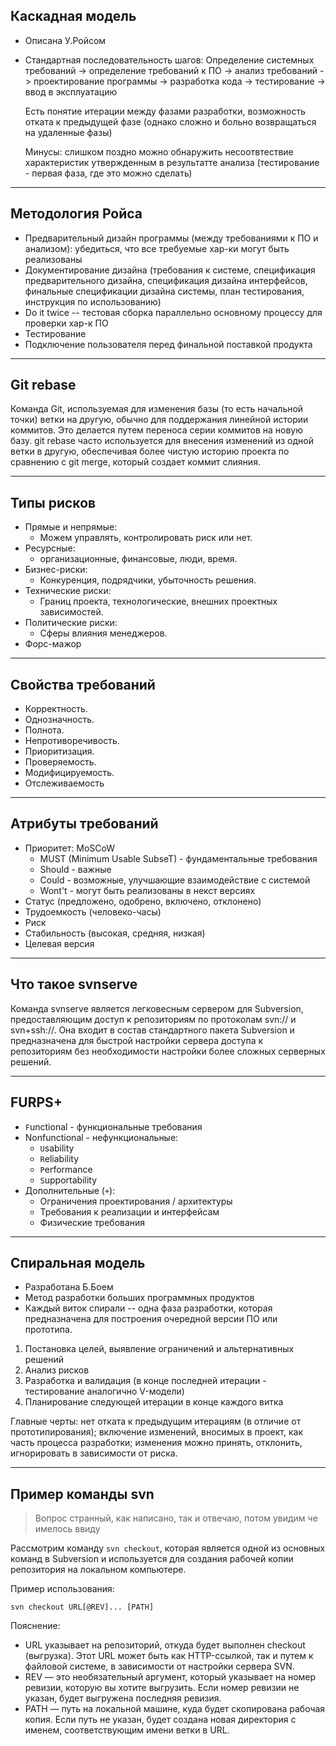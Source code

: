 ## Каскадная модель

- Описана У.Ройсом
- Стандартная последовательность шагов:
  Определение системных требований -> определение требований к ПО -> анализ требований -> проектирование программы -> разработка кода -> тестирование -> ввод в эксплуатацию

  Есть понятие итерации между фазами разработки, возможность отката к предыдущей фазе (однако сложно и больно возвращаться на удаленные фазы)

  Минусы: слишком поздно можно обнаружить несоотвтествие характеристик утвержденным в результатте анализа (тестирование - первая фаза, где это можно сделать)

<hr>

## Методология Ройса

- Предварительный дизайн программы (между требованиями к ПО и анализом): убедиться, что все требуемые хар-ки могут быть реализованы
- Документирование дизайна (требования к системе, спецификация предварительного дизайна, спецификация дизайна интерфейсов, финальные спецификации дизайна системы, план тестирования, инструкция по использованию)
- Do it twice -- тестовая сборка параллельно основному процессу для проверки хар-к ПО
- Тестирование
- Подключение пользователя перед финальной поставкой продукта

<hr>

## Git rebase

  Команда Git, используемая для изменения базы (то есть начальной точки) ветки на другую, обычно для поддержания линейной истории коммитов. Это делается путем переноса серии коммитов на новую базу.
  git rebase часто используется для внесения изменений из одной ветки в другую, обеспечивая более чистую историю проекта по сравнению с git merge, который создает коммит слияния.
<hr>

## Типы рисков
- Прямые и непрямые:
  - Можем управлять, контролировать риск или нет.
- Ресурсные:
  - организационные, финансовые, люди, время.
- Бизнес-риски:
  - Конкуренция, подрядчики, убыточность решения.
- Технические риски:
  - Границ проекта, технологические, внешних проектных зависимостей.
- Политические риски:
  - Сферы влияния менеджеров.
- Форс-мажор
<hr>

## Свойства требований
- Корректность.
- Однозначность.
- Полнота.
- Непротиворечивость.
- Приоритизация.
- Проверяемость.
- Модифицируемость.
- Отслеживаемость
<hr>

## Атрибуты требований
- Приоритет: MoSCoW
  - MUST (Minimum Usable SubseT) - фундаментальные требования
  - Should - важные
  - Could - возможные, улучшающие взаимодействие с системой
  - Wont't - могут быть реализованы в некст версиях
- Статус (предложено, одобрено, включено, отклонено)
- Трудоемкость (человеко-часы)
- Риск
- Стабильность (высокая, средняя, низкая)
- Целевая версия
<hr>

## Что такое svnserve

Команда svnserve является легковесным сервером для Subversion, предоставляющим доступ к репозиториям по протоколам svn:// и svn+ssh://. Она входит в состав стандартного пакета Subversion 
и предназначена для быстрой настройки сервера доступа к репозиториям без необходимости настройки более сложных серверных решений.
<hr>

## FURPS+ 
- `F`unctional - функциональные требования
- Nonfunctional - нефункциональные:
  - `U`sability
  - `R`eliability
  - `P`erformance
  - `S`upportability
- Дополнительные (`+`):
  - Ограничения проектирования / архитектуры
  - Требования к реализации и интерфейсам
  - Физические требования
<hr>

## Спиральная модель
- Разработана Б.Боем
- Метод разработки больших программных продуктов
- Каждый виток спирали -- одна фаза разработки, которая предназначена для построения очередной версии ПО или прототипа.

1. Постановка целей, выявление ограничений и альтернативных решений
2. Анализ рисков
3. Разработка и валидация (в конце последней итерации - тестирование аналогично V-модели)
4. Планирование следующей итерации в конце каждого витка

Главные черты: нет отката к предыдущим итерациям (в отличие от прототипирования); включение изменений, вносимых в проект, как часть процесса разработки; изменения можно принять, отклонить, игнорировать в зависимости от риска.
<hr>

## Пример команды svn

> Вопрос странный, как написано, так и отвечаю, потом увидим че имелось ввиду

Рассмотрим команду `svn checkout`, которая является одной из основных команд в Subversion и используется для создания рабочей копии репозитория на локальном компьютере.

Пример использования:

```
svn checkout URL[@REV]... [PATH]
```

Пояснение:

- URL указывает на репозиторий, откуда будет выполнен checkout (выгрузка). Этот URL может быть как HTTP-ссылкой, так и путем к файловой системе, в зависимости от настройки сервера SVN.
- REV — это необязательный аргумент, который указывает на номер ревизии, которую вы хотите выгрузить. Если номер ревизии не указан, будет выгружена последняя ревизия.
- PATH — путь на локальной машине, куда будет скопирована рабочая копия. Если путь не указан, будет создана новая директория с именем, соответствующим имени ветки в URL.
